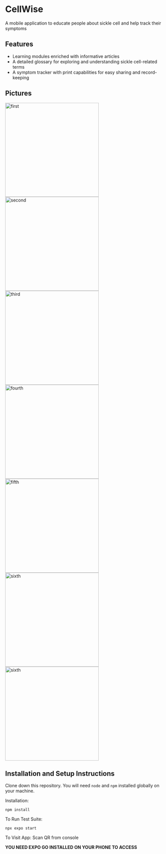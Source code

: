 # CellWise
A mobile application to educate people about sickle cell and help track their symptoms

## Features
- Learning modules enriched with informative articles
- A detailed glossary for exploring and understanding sickle cell-related terms
- A symptom tracker with print capabilities for easy sharing and record-keeping

## Pictures
<img src="https://github.com/user-attachments/assets/5924980e-501f-47aa-95fe-bf20409eee7a" alt="first" width="300"/>
<img src="https://github.com/user-attachments/assets/3ba4f584-76cc-41b7-938b-12d0f5a73c10" alt="second" width="300"/>
<img src="https://github.com/user-attachments/assets/4075085c-1d75-456e-8105-e583c3d44926" alt="third" width="300"/>
<img src="https://github.com/user-attachments/assets/b5aac401-48fd-4af6-a73e-8407733f9867" alt="fourth" width="300"/>
<img src="https://github.com/user-attachments/assets/ef9371a9-5025-4869-b5cb-1141fdfeb08c" alt="fifth" width="300"/>
<img src="https://github.com/user-attachments/assets/658000dc-0763-47b0-adc5-086d0ae25ac4" alt="sixth" width="300"/>
<img src="https://github.com/user-attachments/assets/3a1f0299-ca44-4f19-9829-b1f7022453ff" alt="sixth" width="300"/>

## Installation and Setup Instructions

Clone down this repository. You will need `node` and `npm` installed globally on your machine.  

Installation:

`npm install`  

To Run Test Suite:  

`npx expo start` 

To Visit App: Scan QR from console

**YOU NEED EXPO GO INSTALLED ON YOUR PHONE TO ACCESS**

